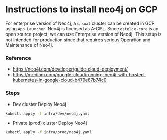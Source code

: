 # Instructions to install neo4j on GCP

For enterprise version of Neo4j, a `casual` cluster can be created in GCP using `App Launcher`.
Neo4j is licensed as A-GPL.
Since `ostelco-core` is an open source project, we can use Enterprise version of Neo4j.
This setup is not intended for production since that requires serious Operation and Maintenance of Neo4j.

### Reference
 * https://neo4j.com/developer/guide-cloud-deployment/
 * https://medium.com/google-cloud/running-neo4j-with-hosted-kubernetes-in-google-cloud-b479e87b74c0

### Steps

 * Dev cluster
Deploy Neo4j

```bash
kubectl apply -f infra/dev/neo4j.yaml
```

 * Private (prod) cluster
Deploy Neo4j

```bash
kubectl apply -f infra/prod/neo4j.yaml
```